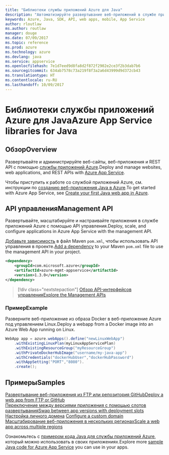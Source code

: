```yaml
---
title: "Библиотеки службы приложений Azure для Java"
description: "Автоматизируйте развертывание веб-приложений в службе приложений Azure с помощью API-интерфейсов управления Azure."
keywords: Azure, Java, SDK, API, web apps, mobile, App Service
author: rloutlaw
ms.author: routlaw
manager: douge
ms.date: 07/09/2017
ms.topic: reference
ms.prod: azure
ms.technology: azure
ms.devlang: java
ms.service: appservice
ms.openlocfilehash: 7e1d7eed9d8fa8d2f872f2902e2ce3f2b3dab7b6
ms.sourcegitcommit: 634ab7578c73a219f8f3a2a6d43999d9d372cb43
ms.translationtype: HT
ms.contentlocale: ru-RU
ms.lasthandoff: 10/09/2017
---
```

# <a name="azure-app-service-libraries-for-java"></a><span data-ttu-id="da18b-104">Библиотеки службы приложений Azure для Java</span><span class="sxs-lookup"><span data-stu-id="da18b-104">Azure App Service libraries for Java</span></span>

## <a name="overview"></a><span data-ttu-id="da18b-105">Обзор</span><span class="sxs-lookup"><span data-stu-id="da18b-105">Overview</span></span>

<span data-ttu-id="da18b-106">Развертывайте и администрируйте веб-сайты, веб-приложения и REST API с помощью [службы приложений Azure](/azure/app-service).</span><span class="sxs-lookup"><span data-stu-id="da18b-106">Deploy and manage websites, web applications, and REST APIs with [Azure App Service](/azure/app-service).</span></span>

<span data-ttu-id="da18b-107">Чтобы приступить к работе со службой приложений Azure, см. инструкции по [созданию веб-приложения Java в Azure](/azure/app-service-web/app-service-web-get-started-java).</span><span class="sxs-lookup"><span data-stu-id="da18b-107">To get started with Azure App Service, see [Create your first Java web app in Azure](/azure/app-service-web/app-service-web-get-started-java).</span></span>

## <a name="management-api"></a><span data-ttu-id="da18b-108">API управления</span><span class="sxs-lookup"><span data-stu-id="da18b-108">Management API</span></span>

<span data-ttu-id="da18b-109">Развертывайте, масштабируйте и настраивайте приложения в службе приложений Azure с помощью API управления.</span><span class="sxs-lookup"><span data-stu-id="da18b-109">Deploy, scale, and configure applications in Azure App Service with the management API.</span></span>

<span data-ttu-id="da18b-110">[Добавьте зависимость](https://maven.apache.org/guides/getting-started/index.html#How_do_I_use_external_dependencies) в файл Maven `pom.xml`, чтобы использовать API управления в проекте.</span><span class="sxs-lookup"><span data-stu-id="da18b-110">[Add a dependency](https://maven.apache.org/guides/getting-started/index.html#How_do_I_use_external_dependencies) to your Maven `pom.xml` file to use the management API in your project.</span></span>

```XML
<dependency>
    <groupId>com.microsoft.azure</groupId>
    <artifactId>azure-mgmt-appservice</artifactId>
    <version>1.3.0</version>
</dependency>
```   

> [!div class="nextstepaction"]
> [<span data-ttu-id="da18b-111">Обзор API-интерфейсов управления</span><span class="sxs-lookup"><span data-stu-id="da18b-111">Explore the Management APIs</span></span>](/java/api/overview/azure)

### <a name="example"></a><span data-ttu-id="da18b-112">Пример</span><span class="sxs-lookup"><span data-stu-id="da18b-112">Example</span></span>

<span data-ttu-id="da18b-113">Разверните веб-приложение из образа Docker в веб-приложение Azure под управлением Linux.</span><span class="sxs-lookup"><span data-stu-id="da18b-113">Deploy a webapp from a Docker image into an Azure Web App running on Linux.</span></span>

```java
WebApp app = azure.webApps().define("newLinuxWebApp")
    .withExistingLinuxPlan(myLinuxAppServicePlan)
    .withExistingResourceGroup("myResourceGroup")
    .withPrivateDockerHubImage("username/my-java-app")
    .withCredentials("dockerHubUser","dockerHubPassword")
    .withAppSetting("PORT","8080").
    .create();
```

## <a name="samples"></a><span data-ttu-id="da18b-114">Примеры</span><span class="sxs-lookup"><span data-stu-id="da18b-114">Samples</span></span>

<span data-ttu-id="da18b-115">[Развертывание веб-приложения из FTP или репозитория GitHub][1]</span><span class="sxs-lookup"><span data-stu-id="da18b-115">[Deploy a web app from FTP or GitHub][1]</span></span>  
<span data-ttu-id="da18b-116">[Переключение между версиями приложения с помощью слотов развертывания][2]</span><span class="sxs-lookup"><span data-stu-id="da18b-116">[Swap between app versions with deployment slots][2]</span></span>  
<span data-ttu-id="da18b-117">[Настройка личного домена][3] </span><span class="sxs-lookup"><span data-stu-id="da18b-117">[Configure a custom domain][3] </span></span>  
<span data-ttu-id="da18b-118">[Масштабирование веб-приложения в нескольких регионах][4]</span><span class="sxs-lookup"><span data-stu-id="da18b-118">[Scale a web app across multiple regions][4]</span></span>   

<span data-ttu-id="da18b-119">Ознакомьтесь с [примером кода Java для службы приложений Azure](https://azure.microsoft.com/resources/samples/?platform=java&term=appservice), который можно использовать в своих приложениях.</span><span class="sxs-lookup"><span data-stu-id="da18b-119">Explore more [sample Java code for Azure App Service](https://azure.microsoft.com/resources/samples/?platform=java&term=appservice) you can use in your apps.</span></span>

[1]: ../docs-ref-conceptual/java-sdk-configure-webapp-sources.md
[2]: https://azure.microsoft.com/resources/samples/app-service-java-manage-staging-and-production-slots-for-web-apps/
[3]: https://azure.microsoft.com/resources/samples/app-service-java-manage-web-apps-with-custom-domains/
[4]: https://azure.microsoft.com/resources/samples/app-service-java-scale-web-apps-on-linux/
